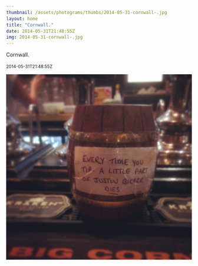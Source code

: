 ```yaml
---
thumbnail: /assets/photograms/thumbs/2014-05-31-cornwall-.jpg
layout: home
title: "Cornwall."
date: 2014-05-31T21:48:55Z
img: 2014-05-31-cornwall-.jpg
---
```


Cornwall.

<small>2014-05-31T21:48:55Z</small>

![Cornwall.](/assets/photograms/original/2014-05-31-cornwall-.jpg)
